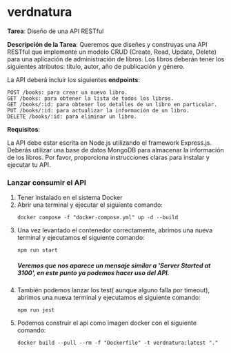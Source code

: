 # verdnatura

**Tarea**: Diseño de una API RESTful

**Descripción de la Tarea**:
Queremos que diseñes y construyas una API RESTful que implemente un modelo CRUD (Create, Read, Update, Delete) para una aplicación de administración de libros. Los libros deberán tener los siguientes atributos: título, autor, año de publicación y género.

La API deberá incluir los siguientes **endpoints**:
```
POST /books: para crear un nuevo libro.
GET /books: para obtener la lista de todos los libros.
GET /books/:id: para obtener los detalles de un libro en particular.
PUT /books/:id: para actualizar la información de un libro.
DELETE /books/:id: para eliminar un libro.
```
**Requisitos**:

La API debe estar escrita en Node.js utilizando el framework Express.js.
Deberás utilizar una base de datos MongoDB para almacenar la información de los libros.
Por favor, proporciona instrucciones claras para instalar y ejecutar tu API.

### Lanzar consumir el API
1. Tener instalado en el sistema Docker
2. Abrir una terminal y ejecutar el siguiente comando: 
   ```
   docker compose -f "docker-compose.yml" up -d --build 
   ```
3. Una vez levantado el contenedor correctamente, abrimos una nueva terminal y ejecutamos el siguiente comando:
   ```
   npm run start
   ```
   ##### Veremos que nos aparece un mensaje similar a '**Server Started at 3100**', en este punto ya podemos hacer uso del API.
5. También podemos lanzar los test( aunque alguno falla por timeout), abrimos una nueva terminal y ejecutamos el siguiente comando:
   ```
   npm run jest
   ```
6. Podemos construir el api como imagen docker con el siguiente comando:
    ```
    docker build --pull --rm -f "Dockerfile" -t verdnatura:latest "." 
    ```